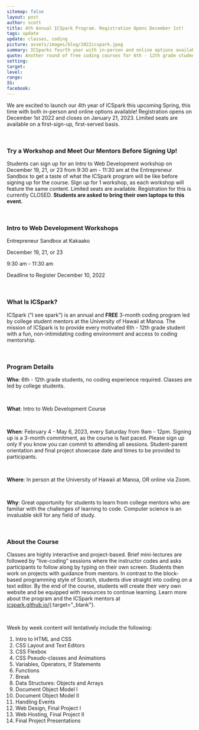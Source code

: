 ```yaml
---
sitemap: false
layout: post
author: scott
title: 4th Annual ICSpark Program. Registration Opens December 1st! 
tags: update
update: classes, coding
picture: assets/images/blog/2022icspark.jpeg
summary: ICSparks fourth year with in-person and online options available!
quote: Another round of free coding courses for 6th - 12th grade students this upcoming Spring
setting:
target:
level:
range:
IG:
facebook:
---
```


We are excited to launch our 4th year of ICSpark this upcoming Spring, this time with both in-person and online options available! Registration opens on December 1st 2022 and closes on January 21, 2023. Limited seats are available on a first-sign-up, first-served basis. 

<br/>

### Try a Workshop and Meet Our Mentors Before Signing Up!
Students can sign up for an Intro to Web Development workshop on December 19, 21, or 23 from 9:30 am - 11:30 am at the Entrepreneur Sandbox to get a taste of what the ICSpark program will be like before signing up for the course. SIgn up for 1 workshop, as each workshop will feature the same content. Limited seats are available. Registration for this is currently CLOSED. <strong> Students are asked to bring their own laptops to this event.</strong>

<br/>

<div class="post-center">
    <h3>Intro to Web Development Workshops </h3>
    <p>Entrepreneur Sandbox at Kakaako </p>
    <p>December 19, 21, or 23  </p>
    <p>9:30 am - 11:30 am  </p>
    <p>Deadline to Register December 10, 2022  </p>
</div>

<br/>

### What Is ICSpark? 
ICSpark (“I see spark”) is an annual and <strong>FREE</strong> 3-month coding program led by college student mentors at the University of Hawaii at Manoa. The mission of ICSpark is to provide every motivated 6th - 12th grade student with a fun, non-intimidating coding environment and access to coding mentorship.

<br/>

### Program Details
<strong>Who</strong>: 6th - 12th grade students, no coding experience required. Classes are led by college students. 

<br/>

<strong>What</strong>: Intro to Web Development Course 

<br/>

<strong>When</strong>: February 4 - May 6, 2023, every Saturday from 9am - 12pm. Signing up is a 3-month commitment, as the course is fast paced. Please sign up only if you know you can commit to attending all sessions. Student-parent orientation and final project showcase date and times to be provided to participants. 

<br/>

<strong>Where</strong>: In person at the University of Hawaii at Manoa, OR online via Zoom.  

<br/>

<strong>Why</strong>: Great opportunity for students to learn from college mentors who are familiar with the challenges of learning to code. Computer science is an invaluable skill for any field of study. 

<br/>

### About the Course 
Classes are highly interactive and project-based. Brief mini-lectures are followed by “live-coding” sessions where the instructor codes and asks participants to follow along by typing on their own screen. Students then work on projects with guidance from mentors. In contrast to the block-based programming style of Scratch, students dive straight into coding on a text editor. By the end of the course, students will create their very own website and be equipped with resources to continue learning. Learn more about the program and the ICSpark mentors at [icspark.github.io/](https://icspark.github.io/){:target="_blank"}.

<br/>

Week by week content will tentatively include the following:

<ol type="1">
<li>Intro to HTML and CSS</li>
<li>CSS Layout and Text Editors</li>
<li>CSS Flexbox</li>
<li>CSS Pseudo-classes and Animations</li>
<li>Variables, Operators, If Statements</li>
<li>Functions</li>
<li>Break</li>
<li>Data Structures: Objects and Arrays</li>
<li>Document Object Model I</li>
<li>Document Object Model II</li>
<li>Handling Events</li>
<li>Web Design, Final Project I</li>
<li>Web Hosting, Final Project II</li>
<li>Final Project Presentations</li>
</ol>